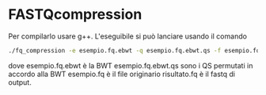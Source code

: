 # FASTQcompression

Per compilarlo usare g++.
L'eseguibile si può lanciare usando il comando
```sh
./fq_compression -e esempio.fq.ebwt -q esempio.fq.ebwt.qs -f esempio.fq -o risultato.fq
```

dove
esempio.fq.ebwt è la BWT
esempio.fq.ebwt.qs sono i QS permutati in accordo alla BWT
esempio.fq è il file originario
risultato.fq è il fastq di output.
